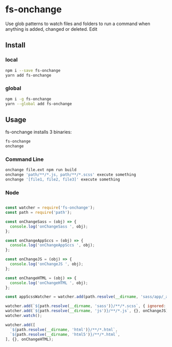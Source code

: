 # fs-onchange
Use glob patterns to watch files and folders to run a command when anything is added, changed or deleted. Edit

## Install

### local

```bash
npm i --save fs-onchange
yarn add fs-onchange
```

### global

```bash
npm i -g fs-onchange
yarn --global add fs-onchange
```

## Usage


fs-onchange installs 3 binaries:
```bash
fs-onchange
onchange
```

### Command Line
```bash
onchange file.ext npm run build
onchange 'path/**/*.js, path/**/*.scss' execute something
onchange '[file1, file2, file3]' execute something
```

### Node

```javascript

const watcher = require('fs-onchange');
const path = require('path');

const onChangeSass = (obj) => {
  console.log('onChangeSass ', obj);
};

const onChangeAppSccs = (obj) => {
  console.log('onChangeAppSccs ', obj);
};

const onChangeJS = (obj) => {
  console.log('onChangeJS ', obj);
};

const onChangeHTML = (obj) => {
  console.log('onChangeHTML ', obj);
};

const appScssWatcher = watcher.add(path.resolve(__dirname, 'sass/app/_app.scss'), {}, onChangeAppSccs);

watcher.add(`${path.resolve(__dirname, 'sass')}/**/*.scss`, { ignored: appScssWatcher.src }, onChangeSass);
watcher.add(`${path.resolve(__dirname, 'js')}/**/*.js`, {}, onChangeJS);
watcher.watch();

watcher.add([
  `${path.resolve(__dirname, 'html')}/**/*.html`,
  `${path.resolve(__dirname, 'html5')}/**/*.html`,
], {}, onChangeHTML);

```
